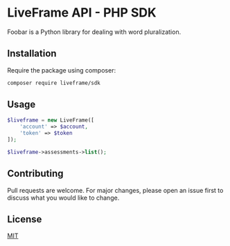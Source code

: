 # LiveFrame API - PHP SDK

Foobar is a Python library for dealing with word pluralization.

## Installation

Require the package using composer:

```bash
composer require liveframe/sdk
```

## Usage

```php
$liveframe = new LiveFrame([
    'account' => $account,
    'token' => $token
]);

$liveframe->assessments->list();
```

## Contributing
Pull requests are welcome. For major changes, please open an issue first to discuss what you would like to change.

## License
[MIT](./LICENSE.md)
